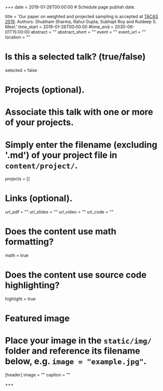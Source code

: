 +++
date = 2019-01-26T00:00:00  # Schedule page publish date.

title = 'Our paper on weighted and projected sampling is accepted at <a href="https://conf.researchr.org/track/etaps-2019/tacas-2019-papers">TACAS 2019</a>. Authors: Shubham Sharma, Rahul Gupta, Subhajit Roy and Kuldeep S. Meel.'
time_start = 2019-01-26T00:00:00
#time_end = 2030-06-01T15:00:00
abstract = ""
abstract_short = ""
event = ""
event_url = ""
location = ""

# Is this a selected talk? (true/false)
selected = false

# Projects (optional).
#   Associate this talk with one or more of your projects.
#   Simply enter the filename (excluding '.md') of your project file in `content/project/`.
projects = []

# Links (optional).
url_pdf = ""
url_slides = ""
url_video = ""
url_code = ""

# Does the content use math formatting?
math = true

# Does the content use source code highlighting?
highlight = true

# Featured image
# Place your image in the `static/img/` folder and reference its filename below, e.g. `image = "example.jpg"`.
[header]
image = ""
caption = ""

+++